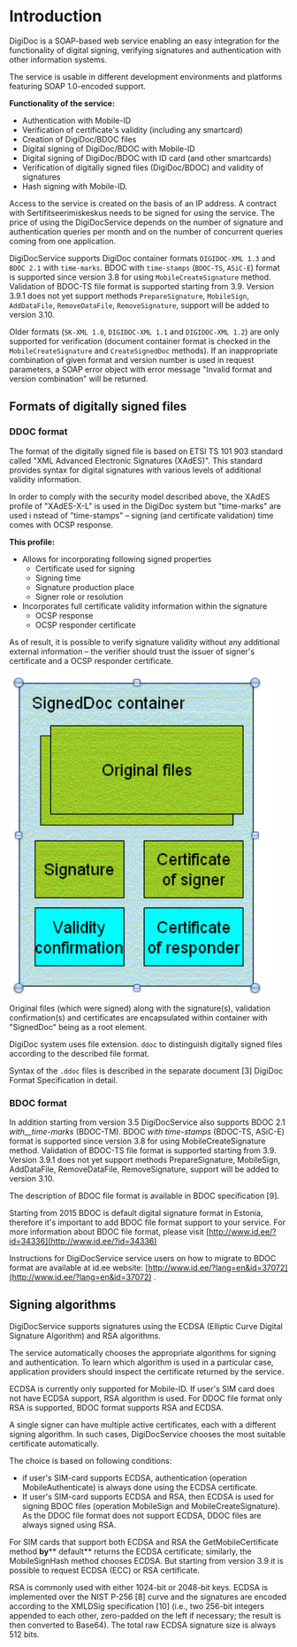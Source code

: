 # Introduction

DigiDoc is a SOAP-based web service enabling an easy integration for the functionality of digital signing, verifying signatures and authentication with other information systems.

The service is usable in different development environments and platforms featuring SOAP 1.0-encoded support.

**Functionality of the service:**

* Authentication with Mobile-ID
* Verification of certificate's validity (including any smartcard)
* Creation of DigiDoc/BDOC files
* Digital signing of DigiDoc/BDOC with Mobile-ID
* Digital signing of DigiDoc/BDOC with ID card (and other smartcards)
* Verification of digitally signed files (DigiDoc/BDOC) and validity of signatures
* Hash signing with Mobile-ID.

Access to the service is created on the basis of an IP address. A contract with Sertifitseerimiskeskus needs to be signed for using the service. The price of using the DigiDocService 
depends on the number of signature and authentication queries per month and on the number of concurrent queries coming from one application.

DigiDocService supports DigiDoc container formats ``DIGIDOC-XML 1.3`` and ``BDOC 2.1`` with ``time-marks``. BDOC with ``time-stamps`` (``BDOC-TS``, ``ASiC-E``) format is supported since version 3.8 for 
using ``MobileCreateSignature`` method. Validation of BDOC-TS file format is supported starting from 3.9. Version 3.9.1 does not yet support methods ``PrepareSignature``, ``MobileSign``, ``AddDataFile``, 
``RemoveDataFile``, ``RemoveSignature``, support will be added to version 3.10.

Older formats (``SK-XML 1.0``, ``DIGIDOC-XML 1.1`` and ``DIGIDOC-XML 1.2``) are only supported for verification (document container format is checked in the ``MobileCreateSignature`` and ``CreateSignedDoc`` methods). 
If an inappropriate combination of given format and version number is used in request parameters, a SOAP error object with error message "Invalid format and version combination" will be returned.

##  Formats of digitally signed files

###  DDOC format

The format of the digitally signed file is based on ETSI TS 101 903 standard called "XML Advanced Electronic Signatures (XAdES)". This standard provides syntax for digital 
signatures with various levels of additional validity information.

In order to comply with the security model described above, the XAdES profile of "XAdES-X-L" is used in the DigiDoc system but "time-marks" are used i
nstead of "time-stamps" – signing (and certificate validation) time comes with OCSP response.


**This profile:**

* Allows for incorporating following signed properties
    * Certificate used for signing
    * Signing time
    * Signature production place
    * Signer role or resolution
* Incorporates full certificate validity information within the signature
    * OCSP response
    * OCSP responder certificate

As of result, it is possible to verify signature validity without any additional external information – the verifier should trust the issuer of signer's certificate and a OCSP responder certificate.

![Container](img/bdoc_container.png)

Original files (which were signed) along with the signature(s), validation confirmation(s) and certificates are encapsulated within container with "SignedDoc" being as a root element.

DigiDoc system uses file extension. ``ddoc`` to distinguish digitally signed files according to the described file format.

Syntax of the ``.ddoc`` files is described in the separate document [3] DigiDoc Format Specification in detail.

###  BDOC format

In addition starting from version 3.5 DigiDocService also supports BDOC 2.1 _with__time-marks_ (BDOC-TM). BDOC _with time-stamps_ (BDOC-TS, ASiC-E) format is supported since version 3.8 for using MobileCreateSignature method. Validation of BDOC-TS file format is supported starting from 3.9. Version 3.9.1 does not yet support methods PrepareSignature, MobileSign, AddDataFile, RemoveDataFile, RemoveSignature, support will be added to version 3.10.

 The description of BDOC file format is available in BDOC specification [9].

Starting from 2015 BDOC is default digital signature format in Estonia, therefore it's important to add BDOC file format support to your service. For more information about BDOC file format, please visit [http://www.id.ee/?id=34336](http://www.id.ee/?id=34336)

Instructions for DigiDocService service users on how to migrate to BDOC format are available at id.ee website: [http://www.id.ee/?lang=en&id=37072](http://www.id.ee/?lang=en&id=37072) .

## Signing algorithms

DigiDocService supports signatures using the ECDSA (Elliptic Curve Digital Signature Algorithm) and RSA algorithms.

The service automatically chooses the appropriate algorithms for signing and authentication. To learn which algorithm is 
used in a particular case, application providers should inspect the certificate returned by the service.

ECDSA is currently only supported for Mobile-ID. If user's SIM card does not have ECDSA support, RSA algorithm is used. 
For DDOC file format only RSA is supported, BDOC format supports RSA and ECDSA.

A single signer can have multiple active certificates, each with a different signing algorithm. In such cases, 
DigiDocService chooses the most suitable certificate automatically.

The choice is based on following conditions:

- if user's SIM-card supports ECDSA, authentication (operation MobileAuthenticate) is always done using the ECDSA certificate.
- If user's SIM-card supports ECDSA and RSA, then ECDSA is used for signing BDOC files (operation MobileSign and MobileCreateSignature). As the DDOC file format does not support ECDSA, DDOC files are always signed using RSA.

For SIM cards that support both ECDSA and RSA the GetMobileCertificate method **by**** default** returns the ECDSA certificate; similarly, the MobileSignHash method chooses ECDSA. But starting from version 3.9 it is possible to request ECDSA (ECC) or RSA certificate.

RSA is commonly used with either 1024-bit or 2048-bit keys. ECDSA is implemented over the NIST P-256 [8] curve and the signatures are encoded according to the XMLDSig specification [10] (i.e., two 256-bit integers appended to each other, zero-padded on the left if necessary; the result is then converted to Base64). The total raw ECDSA signature size is always 512 bits.



